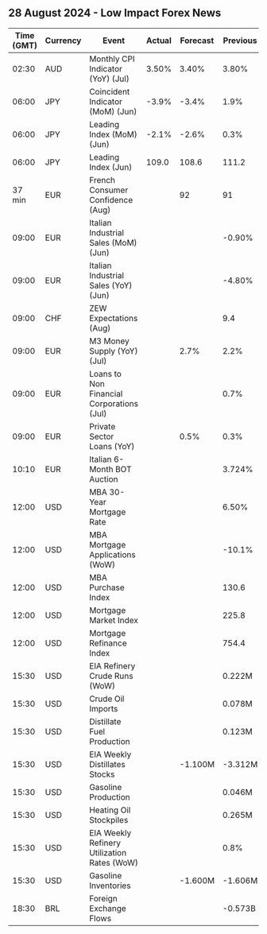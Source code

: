 ## 28 August 2024 - Low Impact Forex News

| Time (GMT) | Currency | Event | Actual | Forecast | Previous |
|------|----------|-------|--------|----------|----------|
| 02:30 | AUD | Monthly CPI Indicator (YoY) (Jul) | 3.50% | 3.40% | 3.80% |
| 06:00 | JPY | Coincident Indicator (MoM) (Jun) | -3.9% | -3.4% | 1.9% |
| 06:00 | JPY | Leading Index (MoM) (Jun) | -2.1% | -2.6% | 0.3% |
| 06:00 | JPY | Leading Index (Jun) | 109.0 | 108.6 | 111.2 |
| 37 min | EUR | French Consumer Confidence (Aug) |  | 92 | 91 |
| 09:00 | EUR | Italian Industrial Sales (MoM) (Jun) |  |  | -0.90% |
| 09:00 | EUR | Italian Industrial Sales (YoY) (Jun) |  |  | -4.80% |
| 09:00 | CHF | ZEW Expectations (Aug) |  |  | 9.4 |
| 09:00 | EUR | M3 Money Supply (YoY) (Jul) |  | 2.7% | 2.2% |
| 09:00 | EUR | Loans to Non Financial Corporations (Jul) |  |  | 0.7% |
| 09:00 | EUR | Private Sector Loans (YoY) |  | 0.5% | 0.3% |
| 10:10 | EUR | Italian 6-Month BOT Auction |  |  | 3.724% |
| 12:00 | USD | MBA 30-Year Mortgage Rate |  |  | 6.50% |
| 12:00 | USD | MBA Mortgage Applications (WoW) |  |  | -10.1% |
| 12:00 | USD | MBA Purchase Index |  |  | 130.6 |
| 12:00 | USD | Mortgage Market Index |  |  | 225.8 |
| 12:00 | USD | Mortgage Refinance Index |  |  | 754.4 |
| 15:30 | USD | EIA Refinery Crude Runs (WoW) |  |  | 0.222M |
| 15:30 | USD | Crude Oil Imports |  |  | 0.078M |
| 15:30 | USD | Distillate Fuel Production |  |  | 0.123M |
| 15:30 | USD | EIA Weekly Distillates Stocks |  | -1.100M | -3.312M |
| 15:30 | USD | Gasoline Production |  |  | 0.046M |
| 15:30 | USD | Heating Oil Stockpiles |  |  | 0.265M |
| 15:30 | USD | EIA Weekly Refinery Utilization Rates (WoW) |  |  | 0.8% |
| 15:30 | USD | Gasoline Inventories |  | -1.600M | -1.606M |
| 18:30 | BRL | Foreign Exchange Flows |  |  | -0.573B |
